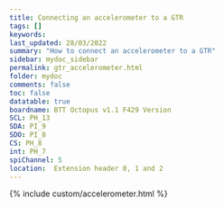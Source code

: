 ```yaml
---
title: Connecting an accelerometer to a GTR
tags: []
keywords: 
last_updated: 28/03/2022
summary: "How to connect an accelerometer to a GTR"
sidebar: mydoc_sidebar
permalink: gtr_accelerometer.html
folder: mydoc
comments: false
toc: false
datatable: true
boardname: BTT Octopus v1.1 F429 Version
SCL: PH_13
SDA: PI_9
SDO: PI_8
CS: PH_8
int: PH_7
spiChannel: 5
location:  Extension header 0, 1 and 2
---
```


{% include custom/accelerometer.html %}
